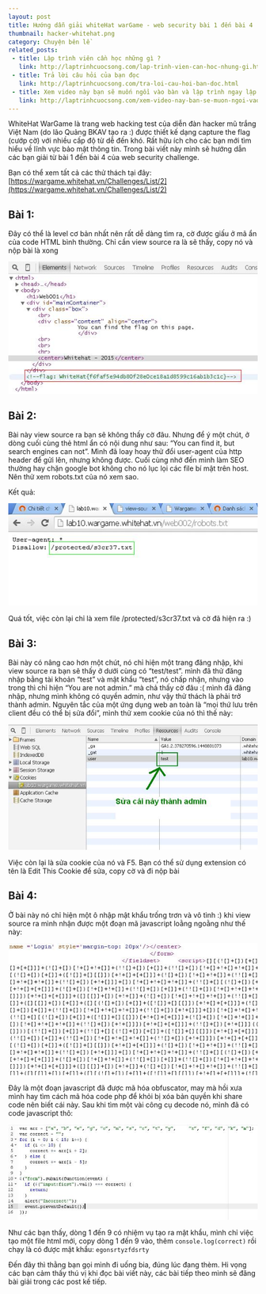 ```yaml
---
layout: post
title: Hướng dẫn giải whiteHat warGame - web security bài 1 đến bài 4
thumbnail: hacker-whitehat.png
category: Chuyện bên lề
related_posts:
 - title: Lập trình viên cần học những gì ?
   link: http://laptrinhcuocsong.com/lap-trinh-vien-can-hoc-nhung-gi.html
 - title: Trả lời câu hỏi của bạn đọc
   link: http://laptrinhcuocsong.com/tra-loi-cau-hoi-ban-doc.html
 - title: Xem video này bạn sẽ muốn ngồi vào bàn và lập trình ngay lập tức
   link: http://laptrinhcuocsong.com/xem-video-nay-ban-se-muon-ngoi-vao-va-lap-trinh-ngay-lap-tuc.html
---
```

WhiteHat WarGame là trang web hacking test của diễn đàn hacker mũ trắng Việt Nam (do lão Quảng BKAV tạo ra :) được thiết kế dạng capture the flag (cướp cờ) với nhiều cấp độ từ dễ đến khó. Rất hữu ích cho các bạn mới tìm hiểu về lĩnh vực bảo mật thông tin. Trong bài viết này mình sẽ hướng dẫn các bạn giải từ bài 1 đến bài 4 của web security challenge.

Bạn có thể xem tất cả các thử thách tại đây: [https://wargame.whitehat.vn/Challenges/List/2](https://wargame.whitehat.vn/Challenges/List/2)

## Bài 1:

Đây có thể là level cơ bản nhất nên rất dễ dàng tìm ra, cờ được giấu ở mã ẩn của code HTML bình thường. Chỉ cần view source ra là sẽ thấy, copy nó và nộp bài là xong

![white hat hacking](images/whitehat-wargame-1.JPG)

## Bài 2:

Bài này view source ra bạn sẽ không thấy cờ đâu. Nhưng để ý một chút, ở dòng cuối cùng thẻ html ẩn có nội dung như sau: “You can find it, but search engines can not”. Mình đã loay hoay thử đổi user-agent của http header để gửi lên, nhưng không được. Cuối cùng nhớ đến mình làm SEO thường hay chặn google bot không cho nó lục lọi các file bí mật trên host. Nên thử xem robots.txt của nó xem sao.

Kết quả:

![white hat hacking](images/whitehat-wargame-2.jpg)


Quá tốt, việc còn lại chỉ là xem file /protected/s3cr37.txt và cờ đã hiện ra :)

## Bài 3:

Bài này có nâng cao hơn một chút, nó chỉ hiện một trang đăng nhập, khi view source ra bạn sẽ thấy ở dưới cùng có “test/test”. mình đã thử đăng nhập bằng tài khoản “test” và mật khẩu “test”, nó chấp nhận, nhưng vào trong thì chỉ hiện “You are not admin.” mà chả thấy cờ đâu :( mình đã đăng nhập, nhưng mình không có quyền admin, như vậy thử thách là phải trở thành admin. Nguyên tắc của một ứng dụng web an toàn là “mọi thứ lưu trên client đều có thể bị sửa đổi”, mình thử xem cookie của nó thì thế này:

![white hat hacking](images/whitehat-wargame-3.jpg)

Việc còn lại là sửa cookie của nó và F5. Bạn có thể sử dụng extension có tên là Edit This Cookie để sửa, copy cờ và đi nộp bài

## Bài 4:

Ở bài này nó chỉ hiện một ô nhập mật khẩu trống trơn và vô tình :) khi view source ra mình nhận được một đoạn mã javascript loằng ngoằng như thế này:

![white hat hacking](images/whitehat-wargame-4.jpg)

Đây là một đoạn javascript đã được mã hóa obfuscator, may mà hồi xưa mình hay tìm cách mã hóa code php để khỏi bị xóa bản quyền khi share code nên biết cái này. Sau khi tìm một vài công cụ decode nó, mình đã có code javascript thô:

![white hat hacking](images/whitehat-wargame-5.jpg)

Như các bạn thấy, dòng 1 đến 9 có nhiệm vụ tạo ra mật khẩu, mình chỉ việc tạo một file html mới, copy dòng 1 đến 9 vào, thêm `console.log(correct)` rồi chạy là có được mật khẩu: `egonsrtyzfdsrty`

Đến đây thì thằng bạn gọi mình đi uống bia, đúng lúc đang thèm. Hi vọng các bạn cảm thấy thú vị khi đọc bài viết này, các bài tiếp theo mình sẽ đăng bài giải trong các post kế tiếp.